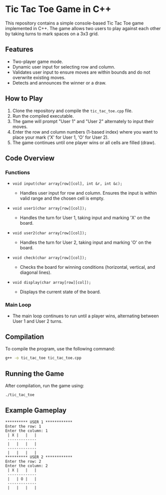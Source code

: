 # Tic Tac Toe Game in C++

This repository contains a simple console-based Tic Tac Toe game implemented in C++. The game allows two users to play against each other by taking turns to mark spaces on a 3x3 grid.

## Features
- Two-player game mode.
- Dynamic user input for selecting row and column.
- Validates user input to ensure moves are within bounds and do not overwrite existing moves.
- Detects and announces the winner or a draw.

## How to Play
1. Clone the repository and compile the `tic_tac_toe.cpp` file.
2. Run the compiled executable.
3. The game will prompt "User 1" and "User 2" alternately to input their moves.
4. Enter the row and column numbers (1-based index) where you want to place your mark ('X' for User 1, 'O' for User 2).
5. The game continues until one player wins or all cells are filled (draw).

## Code Overview

### Functions
- `void input(char array[row][col], int &r, int &c);`
  - Handles user input for row and column. Ensures the input is within valid range and the chosen cell is empty.

- `void user1(char array[row][col]);`
  - Handles the turn for User 1, taking input and marking 'X' on the board.

- `void user2(char array[row][col]);`
  - Handles the turn for User 2, taking input and marking 'O' on the board.

- `void check(char array[row][col]);`
  - Checks the board for winning conditions (horizontal, vertical, and diagonal lines).

- `void display(char array[row][col]);`
  - Displays the current state of the board.

### Main Loop
- The main loop continues to run until a player wins, alternating between User 1 and User 2 turns.

## Compilation
To compile the program, use the following command:
```bash
g++ -o tic_tac_toe tic_tac_toe.cpp
```

## Running the Game
After compilation, run the game using:
```bash
./tic_tac_toe
```

## Example Gameplay
```
********** USER 1 ************
Enter the row: 1
Enter the column: 1
 | X |   |   |
 -------------
 |   |   |   |
 -------------
 |   |   |   |
********** USER 2 ************
Enter the row: 2
Enter the column: 2
 | X |   |   |
 -------------
 |   | O |   |
 -------------
 |   |   |   |
```
